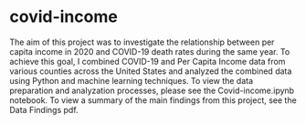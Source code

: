 # covid-income
The aim of this project was to investigate the relationship between per capita income in 2020 and COVID-19 death rates during the same year. To achieve this goal, I combined COVID-19 and Per Capita Income data from various counties across the United States and analyzed the combined data using Python and machine learning techniques. To view the data preparation and analyzation processes, please see the Covid-income.ipynb notebook. To view a summary of the main findings from this project, see the Data Findings pdf. 
